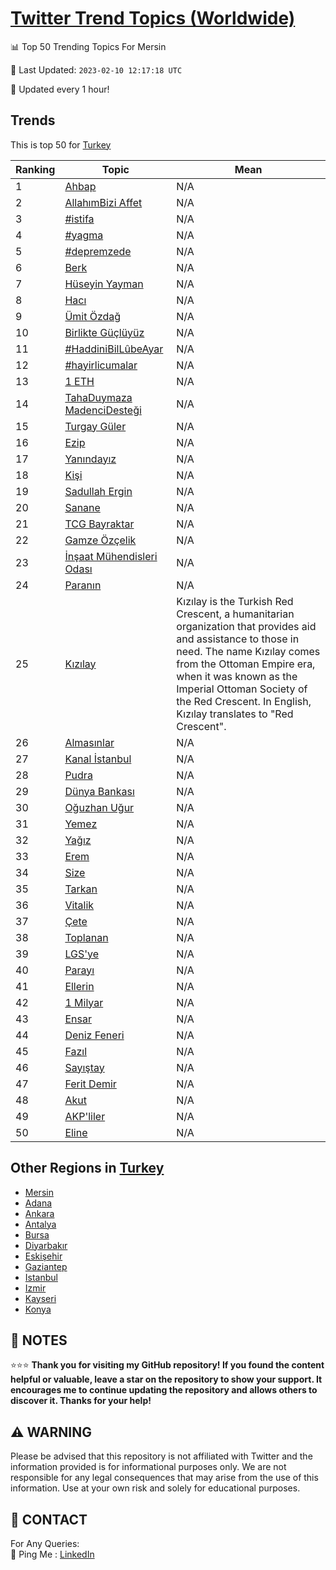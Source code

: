 [Twitter Trend Topics (Worldwide)](https://github.com/ErcinDedeoglu/Twitter-Trend-Topics)
==========


📊 Top 50 Trending Topics For Mersin

📆 Last Updated: `2023-02-10 12:17:18 UTC`

🔧 Updated every 1 hour!


## Trends

This is top 50 for [Turkey](</Turkey>)

| Ranking | Topic | Mean |
| ------- | ------------ | ------------ |
| 1 | [Ahbap](http://twitter.com/search?q=Ahbap) | N/A |
| 2 | [AllahımBizi Affet](http://twitter.com/search?q=Allah%c4%b1mBizi+Affet) | N/A |
| 3 | [#istifa](http://twitter.com/search?q=%23istifa) | N/A |
| 4 | [#yagma](http://twitter.com/search?q=%23yagma) | N/A |
| 5 | [#depremzede](http://twitter.com/search?q=%23depremzede) | N/A |
| 6 | [Berk](http://twitter.com/search?q=Berk) | N/A |
| 7 | [Hüseyin Yayman](http://twitter.com/search?q=H%c3%bcseyin+Yayman) | N/A |
| 8 | [Hacı](http://twitter.com/search?q=Hac%c4%b1) | N/A |
| 9 | [Ümit Özdağ](http://twitter.com/search?q=%c3%9cmit+%c3%96zda%c4%9f) | N/A |
| 10 | [Birlikte Güçlüyüz](http://twitter.com/search?q=Birlikte+G%c3%bc%c3%a7l%c3%bcy%c3%bcz) | N/A |
| 11 | [#HaddiniBilLûbeAyar](http://twitter.com/search?q=%23HaddiniBilL%c3%bbbeAyar) | N/A |
| 12 | [#hayirlicumalar](http://twitter.com/search?q=%23hayirlicumalar) | N/A |
| 13 | [1 ETH](http://twitter.com/search?q=1+ETH) | N/A |
| 14 | [TahaDuymaza MadenciDesteği](http://twitter.com/search?q=TahaDuymaza+MadenciDeste%c4%9fi) | N/A |
| 15 | [Turgay Güler](http://twitter.com/search?q=Turgay+G%c3%bcler) | N/A |
| 16 | [Ezip](http://twitter.com/search?q=Ezip) | N/A |
| 17 | [Yanındayız](http://twitter.com/search?q=Yan%c4%b1nday%c4%b1z) | N/A |
| 18 | [Kişi](http://twitter.com/search?q=Ki%c5%9fi) | N/A |
| 19 | [Sadullah Ergin](http://twitter.com/search?q=Sadullah+Ergin) | N/A |
| 20 | [Sanane](http://twitter.com/search?q=Sanane) | N/A |
| 21 | [TCG Bayraktar](http://twitter.com/search?q=TCG+Bayraktar) | N/A |
| 22 | [Gamze Özçelik](http://twitter.com/search?q=Gamze+%c3%96z%c3%a7elik) | N/A |
| 23 | [İnşaat Mühendisleri Odası](http://twitter.com/search?q=%c4%b0n%c5%9faat+M%c3%bchendisleri+Odas%c4%b1) | N/A |
| 24 | [Paranın](http://twitter.com/search?q=Paran%c4%b1n) | N/A |
| 25 | [Kızılay](http://twitter.com/search?q=K%c4%b1z%c4%b1lay) | Kızılay is the Turkish Red Crescent, a humanitarian organization that provides aid and assistance to those in need. The name Kızılay comes from the Ottoman Empire era, when it was known as the Imperial Ottoman Society of the Red Crescent. In English, Kızılay translates to "Red Crescent". |
| 26 | [Almasınlar](http://twitter.com/search?q=Almas%c4%b1nlar) | N/A |
| 27 | [Kanal İstanbul](http://twitter.com/search?q=Kanal+%c4%b0stanbul) | N/A |
| 28 | [Pudra](http://twitter.com/search?q=Pudra) | N/A |
| 29 | [Dünya Bankası](http://twitter.com/search?q=D%c3%bcnya+Bankas%c4%b1) | N/A |
| 30 | [Oğuzhan Uğur](http://twitter.com/search?q=O%c4%9fuzhan+U%c4%9fur) | N/A |
| 31 | [Yemez](http://twitter.com/search?q=Yemez) | N/A |
| 32 | [Yağız](http://twitter.com/search?q=Ya%c4%9f%c4%b1z) | N/A |
| 33 | [Erem](http://twitter.com/search?q=Erem) | N/A |
| 34 | [Size](http://twitter.com/search?q=Size) | N/A |
| 35 | [Tarkan](http://twitter.com/search?q=Tarkan) | N/A |
| 36 | [Vitalik](http://twitter.com/search?q=Vitalik) | N/A |
| 37 | [Çete](http://twitter.com/search?q=%c3%87ete) | N/A |
| 38 | [Toplanan](http://twitter.com/search?q=Toplanan) | N/A |
| 39 | [LGS'ye](http://twitter.com/search?q=LGS%27ye) | N/A |
| 40 | [Parayı](http://twitter.com/search?q=Paray%c4%b1) | N/A |
| 41 | [Ellerin](http://twitter.com/search?q=Ellerin) | N/A |
| 42 | [1 Milyar](http://twitter.com/search?q=1+Milyar) | N/A |
| 43 | [Ensar](http://twitter.com/search?q=Ensar) | N/A |
| 44 | [Deniz Feneri](http://twitter.com/search?q=Deniz+Feneri) | N/A |
| 45 | [Fazıl](http://twitter.com/search?q=Faz%c4%b1l) | N/A |
| 46 | [Sayıştay](http://twitter.com/search?q=Say%c4%b1%c5%9ftay) | N/A |
| 47 | [Ferit Demir](http://twitter.com/search?q=Ferit+Demir) | N/A |
| 48 | [Akut](http://twitter.com/search?q=Akut) | N/A |
| 49 | [AKP'liler](http://twitter.com/search?q=AKP%27liler) | N/A |
| 50 | [Eline](http://twitter.com/search?q=Eline) | N/A |



## Other Regions in [Turkey](</Turkey>)

* [Mersin](</Turkey/Mersin.md>)
* [Adana](</Turkey/Adana.md>)
* [Ankara](</Turkey/Ankara.md>)
* [Antalya](</Turkey/Antalya.md>)
* [Bursa](</Turkey/Bursa.md>)
* [Diyarbakır](</Turkey/Diyarbakır.md>)
* [Eskişehir](</Turkey/Eskişehir.md>)
* [Gaziantep](</Turkey/Gaziantep.md>)
* [Istanbul](</Turkey/Istanbul.md>)
* [Izmir](</Turkey/Izmir.md>)
* [Kayseri](</Turkey/Kayseri.md>)
* [Konya](</Turkey/Konya.md>)



## 📝 NOTES

⭐⭐⭐ **Thank you for visiting my GitHub repository! If you found the content helpful or valuable, leave a star on the repository to show your support. It encourages me to continue updating the repository and allows others to discover it. Thanks for your help!**


## ⚠️ WARNING

Please be advised that this repository is not affiliated with Twitter and the information provided is for informational purposes only. We are not responsible for any legal consequences that may arise from the use of this information. Use at your own risk and solely for educational purposes.


## 📨 CONTACT

 For Any Queries:  
            🏓 Ping Me : [LinkedIn](https://www.linkedin.com/in/ercindedeoglu/)
